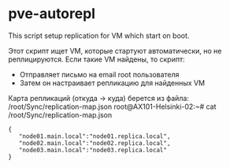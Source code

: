 # pve-autorepl
This script setup replication for VM which start on boot.

Этот скрипт ищет VM, которые стартуют автоматически, но не реплицируются. 
Если такие VM найдены, то скрипт:
* Отправляет письмо на email root пользователя
* Затем он настраивает репликацию для найденных VM

Карта репликаций (откуда -> куда) берется из файла: /root/Sync/replication-map.json
root@AX101-Helsinki-02:~# cat /root/Sync/replication-map.json
```
{
   "node01.main.local":"node01.replica.local",
   "node02.main.local":"node02.replica.local",
   "node03.main.local":"node03.replica.local"
}
```
